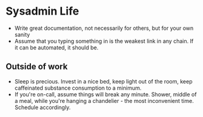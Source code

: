 # Sysadmin Life

* Write great documentation, not necessarily for others, but for your own sanity
* Assume that you typing something in is the weakest link in any chain. If it can be automated, it should be.


Outside of work
---------------


* Sleep is precious. Invest in a nice bed, keep light out of the room, keep caffeinated substance consumption to a minimum.
* If you're on-call, assume things will break any minute. Shower, middle of a meal, while you're hanging a chandelier - the most inconvenient time. Schedule accordingly.



